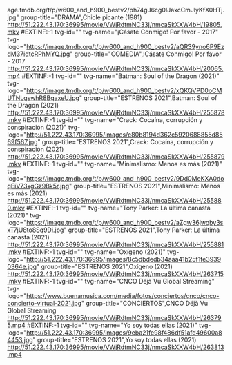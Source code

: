 age.tmdb.org/t/p/w600_and_h900_bestv2/ph74gJ6cg0IJaxcCmJlyKfX0HTj.jpg" group-title="DRAMA",Chicle picante (1981)
http://51.222.43.170:36995/movie/VWjRdtmNC33j/nmcaSkXXW4bH/19805.mkv
#EXTINF:-1 tvg-id="" tvg-name="¡Cásate Conmigo! Por favor - 2017" tvg-logo="https://image.tmdb.org/t/p/w600_and_h900_bestv2/aQR39yno6P9EzdM37idtcRPhMYQ.jpg" group-title="COMEDIA",¡Cásate Conmigo! Por favor - 2017
http://51.222.43.170:36995/movie/VWjRdtmNC33j/nmcaSkXXW4bH/20065.mp4
#EXTINF:-1 tvg-id="" tvg-name="Batman: Soul of the Dragon (2021)" tvg-logo="https://image.tmdb.org/t/p/w600_and_h900_bestv2/xQKQVPD0oCMUTNLqswhR8BqaxeU.jpg" group-title="ESTRENOS 2021",Batman: Soul of the Dragon (2021)
http://51.222.43.170:36995/movie/VWjRdtmNC33j/nmcaSkXXW4bH/255878.mkv
#EXTINF:-1 tvg-id="" tvg-name="Crack: Cocaína, corrupción y conspiración (2021)" tvg-logo="http://51.222.43.170:36995/images/c80b8194d362c5920688855d8569f567.jpg" group-title="ESTRENOS 2021",Crack: Cocaína, corrupción y conspiración (2021)
http://51.222.43.170:36995/movie/VWjRdtmNC33j/nmcaSkXXW4bH/255879.mkv
#EXTINF:-1 tvg-id="" tvg-name="Minimalismo: Menos es más (2021)" tvg-logo="https://image.tmdb.org/t/p/w600_and_h900_bestv2/9Dd0MeKXA0doqEiV73xgGz9Bk5r.jpg" group-title="ESTRENOS 2021",Minimalismo: Menos es más (2021)
http://51.222.43.170:36995/movie/VWjRdtmNC33j/nmcaSkXXW4bH/255880.mkv
#EXTINF:-1 tvg-id="" tvg-name="Tony Parker: La última canasta (2021)" tvg-logo="https://image.tmdb.org/t/p/w600_and_h900_bestv2/aZgw36jwqby3sxT7jU8to8Sq9Di.jpg" group-title="ESTRENOS 2021",Tony Parker: La última canasta (2021)
http://51.222.43.170:36995/movie/VWjRdtmNC33j/nmcaSkXXW4bH/255881.mkv
#EXTINF:-1 tvg-id="" tvg-name="Oxígeno (2021)" tvg-logo="http://51.222.43.170:36995/images/8c5dbdedb34aaa41b25f1fe39390364e.jpg" group-title="ESTRENOS 2021",Oxígeno (2021)
http://51.222.43.170:36995/movie/VWjRdtmNC33j/nmcaSkXXW4bH/263715.mkv
#EXTINF:-1 tvg-id="" tvg-name="CNCO Déjà Vu Global Streaming" tvg-logo="https://www.buenamusica.com/media/fotos/conciertos/cnco/cnco-concierto-virtual-2021.jpg" group-title="CONCIERTOS",CNCO Déjà Vu Global Streaming
http://51.222.43.170:36995/movie/VWjRdtmNC33j/nmcaSkXXW4bH/263795.mp4
#EXTINF:-1 tvg-id="" tvg-name="Yo soy todas ellas (2021)" tvg-logo="http://51.222.43.170:36995/images/9eba21fe98f486df51afd49600a84453.jpg" group-title="ESTRENOS 2021",Yo soy todas ellas (2021)
http://51.222.43.170:36995/movie/VWjRdtmNC33j/nmcaSkXXW4bH/263813.mp4



